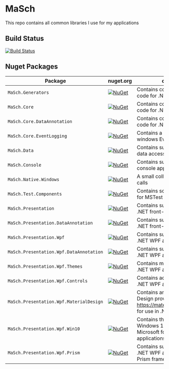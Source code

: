 # MaSch

This repo contains all common libraries I use for my applications

## Build Status
[![Build Status](https://masch0212.visualstudio.com/MaSch/_apis/build/status/MaSch0212.MaSch?branchName=main)](https://masch0212.visualstudio.com/MaSch/_build/latest?definitionId=2&branchName=main)

## Nuget Packages

| Package | nuget.org | description |
| -- | -- | -- |
| `MaSch.Generators` | [![NuGet](https://img.shields.io/nuget/v/MaSch.Generators.svg)](https://www.nuget.org/packages/MaSch.Generators/) | Contains common supporting code for .NET applications |
| `MaSch.Core` | [![NuGet](https://img.shields.io/nuget/v/MaSch.Core.svg)](https://www.nuget.org/packages/MaSch.Core/) | Contains common supporting code for .NET applications |
| `MaSch.Core.DataAnnotation` | [![NuGet](https://img.shields.io/nuget/v/MaSch.Core.DataAnnotation.svg)](https://www.nuget.org/packages/MaSch.Core.DataAnnotation/) | Contains common supporting code for .NET applications |
| `MaSch.Core.EventLogging` | [![NuGet](https://img.shields.io/nuget/v/MaSch.Core.EventLogging.svg)](https://www.nuget.org/packages/MaSch.Core.EventLogging/) | Contains a logging provider for windows Event Logging |
| `MaSch.Data` | [![NuGet](https://img.shields.io/nuget/v/MaSch.Data.svg)](https://www.nuget.org/packages/MaSch.Data/) | Contains supporting code for data access in .NET applications |
| `MaSch.Console` | [![NuGet](https://img.shields.io/nuget/v/MaSch.Console.svg)](https://www.nuget.org/packages/MaSch.Console/) | Contains supporting code for console applications |
| `MaSch.Native.Windows` | [![NuGet](https://img.shields.io/nuget/v/MaSch.Native.Windows.svg)](https://www.nuget.org/packages/MaSch.Native.Windows/) | A small collection of native API calls |
| `MaSch.Test.Components` | [![NuGet](https://img.shields.io/nuget/v/MaSch.Test.Components.svg)](https://www.nuget.org/packages/MaSch.Test.Components/) | Contains some supporting code for MSTest Unit Tests |
| `MaSch.Presentation` | [![NuGet](https://img.shields.io/nuget/v/MaSch.Presentation.svg)](https://www.nuget.org/packages/MaSch.Presentation/) | Contains supporting code for .NET front-end applications |
| `MaSch.Presentation.DataAnnotation` | [![NuGet](https://img.shields.io/nuget/v/MaSch.Presentation.DataAnnotation.svg)](https://www.nuget.org/packages/MaSch.Presentation.DataAnnotation/) | Contains supporting code for .NET front-end applications |
| `MaSch.Presentation.Wpf` | [![NuGet](https://img.shields.io/nuget/v/MaSch.Presentation.Wpf.svg)](https://www.nuget.org/packages/MaSch.Presentation.Wpf/) | Contains supporting code for .NET WPF applications |
| `MaSch.Presentation.Wpf.DataAnnotation` | [![NuGet](https://img.shields.io/nuget/v/MaSch.Presentation.Wpf.DataAnnotation.svg)](https://www.nuget.org/packages/MaSch.Presentation.Wpf.DataAnnotation/) | Contains supporting code for .NET WPF applications |
| `MaSch.Presentation.Wpf.Themes` | [![NuGet](https://img.shields.io/nuget/v/MaSch.Presentation.Wpf.Themes.svg)](https://www.nuget.org/packages/MaSch.Presentation.Wpf.Themes/) | Contains modern themes for .NET WPF application |
| `MaSch.Presentation.Wpf.Controls` | [![NuGet](https://img.shields.io/nuget/v/MaSch.Presentation.Wpf.Controls.svg)](https://www.nuget.org/packages/MaSch.Presentation.Wpf.Controls/) | Contains advanced controls for .NET WPF applications |
| `MaSch.Presentation.Wpf.MaterialDesign` | [![NuGet](https://img.shields.io/nuget/v/MaSch.Presentation.Wpf.MaterialDesign.svg)](https://www.nuget.org/packages/MaSch.Presentation.Wpf.MaterialDesign/) | Contains an icon set for Material Design provided by https://materialdesignicons.com/ for use in .NET WPF applications |
| `MaSch.Presentation.Wpf.Win10` | [![NuGet](https://img.shields.io/nuget/v/MaSch.Presentation.Wpf.Win10.svg)](https://www.nuget.org/packages/MaSch.Presentation.Wpf.Win10/) | Contains the icon set used in Windows 10 provided by Microsoft for use in .NET WPF applications |
| `MaSch.Presentation.Wpf.Prism` | [![NuGet](https://img.shields.io/nuget/v/MaSch.Presentation.Wpf.Prism.svg)](https://www.nuget.org/packages/MaSch.Presentation.Wpf.Prism/) | Contains supporting code for .NET WPF applications using the Prism framework from Microsoft |
